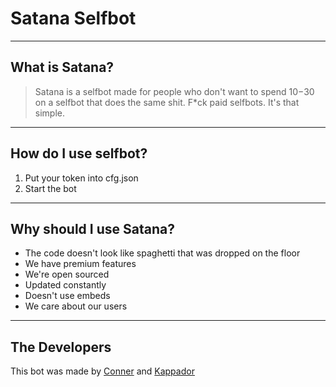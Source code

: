 # Satana Selfbot

----
## What is Satana?

> Satana is a selfbot made for people who don't want to spend $10-$30 on a selfbot that does the same shit. F*ck paid selfbots. It's that simple.

----
## How do I use selfbot?
1. Put your token into cfg.json
2. Start the bot 

----
## Why should I use Satana?
* The code doesn't look like spaghetti that was dropped on the floor
* We have premium features
* We're open sourced
* Updated constantly
* Doesn't use embeds
* We care about our users

----
## The Developers

This bot was made by [Conner](https://github.com/cnriscute) and [Kappador](https://github.com/kappador)
